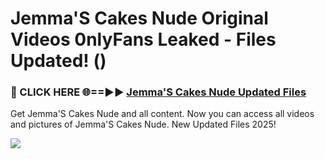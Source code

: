 # Jemma'S Cakes Nude Original Videos 0nlyFans Leaked - Files Updated! ()

<h3>🔴 CLICK HERE 🌐==►► <a href="https://tinyurl.com/2p9ay9w9" rel="nofollow">Jemma'S Cakes Nude Updated Files</a></h3>

Get Jemma'S Cakes Nude and all content. Now you can access all videos and pictures of Jemma'S Cakes Nude. New Updated Files 2025!

[![](https://i.imgur.com/KQgVmj3.gif)](https://tinyurl.com/2p9ay9w9)
